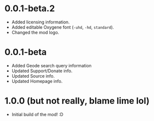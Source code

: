 # 0.0.1-beta.2
- Added licensing information.
- Added editable Oxygene font (`-uhd`, `-hd`, `standard`).
- Changed the mod logo.
# 0.0.1-beta
- Added Geode search query information
- Updated Support/Donate info.
- Updated Source info.
- Updated Homepage info.
# 1.0.0 (but not really, blame lime lol)
- Initial build of the mod! :D
